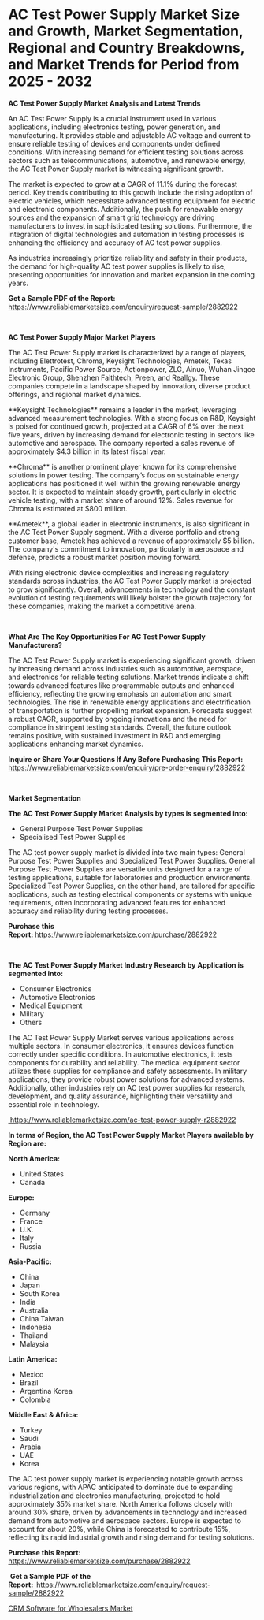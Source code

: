 <p><h1>AC Test Power Supply Market Size and Growth, Market Segmentation, Regional and Country Breakdowns, and Market Trends for Period from 2025 -  2032</h1></p><p><strong>AC Test Power Supply Market Analysis and Latest Trends</strong></p>
<p><p>An AC Test Power Supply is a crucial instrument used in various applications, including electronics testing, power generation, and manufacturing. It provides stable and adjustable AC voltage and current to ensure reliable testing of devices and components under defined conditions. With increasing demand for efficient testing solutions across sectors such as telecommunications, automotive, and renewable energy, the AC Test Power Supply market is witnessing significant growth.</p><p>The market is expected to grow at a CAGR of 11.1% during the forecast period. Key trends contributing to this growth include the rising adoption of electric vehicles, which necessitate advanced testing equipment for electric and electronic components. Additionally, the push for renewable energy sources and the expansion of smart grid technology are driving manufacturers to invest in sophisticated testing solutions. Furthermore, the integration of digital technologies and automation in testing processes is enhancing the efficiency and accuracy of AC test power supplies.</p><p>As industries increasingly prioritize reliability and safety in their products, the demand for high-quality AC test power supplies is likely to rise, presenting opportunities for innovation and market expansion in the coming years.</p></p>
<p><strong>Get a Sample PDF of the Report:&nbsp;</strong> <a href="https://www.reliablemarketsize.com/enquiry/request-sample/2882922?utm_campaign=3178&utm_medium=2&utm_source=Github&utm_content=ia&utm_term=13032025&utm_id=ac-test-power-supply">https://www.reliablemarketsize.com/enquiry/request-sample/2882922</a></p>
<p>&nbsp;</p>
<p><strong>AC Test Power Supply Major Market Players</strong></p>
<p><p>The AC Test Power Supply market is characterized by a range of players, including Elettrotest, Chroma, Keysight Technologies, Ametek, Texas Instruments, Pacific Power Source, Actionpower, ZLG, Ainuo, Wuhan Jingce Electronic Group, Shenzhen Faithtech, Preen, and Reallgy. These companies compete in a landscape shaped by innovation, diverse product offerings, and regional market dynamics.</p><p>**Keysight Technologies** remains a leader in the market, leveraging advanced measurement technologies. With a strong focus on R&D, Keysight is poised for continued growth, projected at a CAGR of 6% over the next five years, driven by increasing demand for electronic testing in sectors like automotive and aerospace. The company reported a sales revenue of approximately $4.3 billion in its latest fiscal year.</p><p>**Chroma** is another prominent player known for its comprehensive solutions in power testing. The company’s focus on sustainable energy applications has positioned it well within the growing renewable energy sector. It is expected to maintain steady growth, particularly in electric vehicle testing, with a market share of around 12%. Sales revenue for Chroma is estimated at $800 million.</p><p>**Ametek**, a global leader in electronic instruments, is also significant in the AC Test Power Supply segment. With a diverse portfolio and strong customer base, Ametek has achieved a revenue of approximately $5 billion. The company's commitment to innovation, particularly in aerospace and defense, predicts a robust market position moving forward.</p><p>With rising electronic device complexities and increasing regulatory standards across industries, the AC Test Power Supply market is projected to grow significantly. Overall, advancements in technology and the constant evolution of testing requirements will likely bolster the growth trajectory for these companies, making the market a competitive arena.</p></p>
<p>&nbsp;</p>
<p><strong>What Are The Key Opportunities For AC Test Power Supply Manufacturers?</strong></p>
<p><p>The AC Test Power Supply market is experiencing significant growth, driven by increasing demand across industries such as automotive, aerospace, and electronics for reliable testing solutions. Market trends indicate a shift towards advanced features like programmable outputs and enhanced efficiency, reflecting the growing emphasis on automation and smart technologies. The rise in renewable energy applications and electrification of transportation is further propelling market expansion. Forecasts suggest a robust CAGR, supported by ongoing innovations and the need for compliance in stringent testing standards. Overall, the future outlook remains positive, with sustained investment in R&D and emerging applications enhancing market dynamics.</p></p>
<p><strong>Inquire or Share Your Questions If Any Before Purchasing This Report:</strong> <a href="https://www.reliablemarketsize.com/enquiry/pre-order-enquiry/2882922?utm_campaign=3178&utm_medium=2&utm_source=Github&utm_content=ia&utm_term=13032025&utm_id=ac-test-power-supply">https://www.reliablemarketsize.com/enquiry/pre-order-enquiry/2882922</a></p>
<p>&nbsp;</p>
<p><strong>Market Segmentation</strong></p>
<p><strong>The AC Test Power Supply Market Analysis by types is segmented into:</strong></p>
<p><ul><li>General Purpose Test Power Supplies</li><li>Specialised Test Power Supplies</li></ul></p>
<p><p>The AC test power supply market is divided into two main types: General Purpose Test Power Supplies and Specialized Test Power Supplies. General Purpose Test Power Supplies are versatile units designed for a range of testing applications, suitable for laboratories and production environments. Specialized Test Power Supplies, on the other hand, are tailored for specific applications, such as testing electrical components or systems with unique requirements, often incorporating advanced features for enhanced accuracy and reliability during testing processes.</p></p>
<p><strong>Purchase this Report:&nbsp;</strong><a href="https://www.reliablemarketsize.com/purchase/2882922?utm_campaign=3178&utm_medium=2&utm_source=Github&utm_content=ia&utm_term=13032025&utm_id=ac-test-power-supply">https://www.reliablemarketsize.com/purchase/2882922</a></p>
<p>&nbsp;</p>
<p><strong>The AC Test Power Supply Market Industry Research by Application is segmented into:</strong></p>
<p><ul><li>Consumer Electronics</li><li>Automotive Electronics</li><li>Medical Equipment</li><li>Military</li><li>Others</li></ul></p>
<p><p>The AC Test Power Supply Market serves various applications across multiple sectors. In consumer electronics, it ensures devices function correctly under specific conditions. In automotive electronics, it tests components for durability and reliability. The medical equipment sector utilizes these supplies for compliance and safety assessments. In military applications, they provide robust power solutions for advanced systems. Additionally, other industries rely on AC test power supplies for research, development, and quality assurance, highlighting their versatility and essential role in technology.</p></p>
<p><a href="https://www.reliablemarketsize.com/ac-test-power-supply-r2882922?utm_campaign=3178&utm_medium=2&utm_source=Github&utm_content=ia&utm_term=13032025&utm_id=ac-test-power-supply">&nbsp;https://www.reliablemarketsize.com/ac-test-power-supply-r2882922</a></p>
<p><strong>In terms of Region, the AC Test Power Supply Market Players available by Region are:</strong></p>
<p>
    <p> <strong> North America: </strong>
        <ul>
            <li>United States</li>
            <li>Canada</li>
        </ul>
        </p> 
    <p> <strong> Europe: </strong>
        <ul>
            <li>Germany</li>
            <li>France</li>
            <li>U.K.</li>
            <li>Italy</li>
            <li>Russia</li>
        </ul>
        </p> 
    <p> <strong> Asia-Pacific: </strong>
        <ul>
            <li>China</li>
            <li>Japan</li>
            <li>South Korea</li>
            <li>India</li>
            <li>Australia</li>
            <li>China Taiwan</li>
            <li>Indonesia</li>
            <li>Thailand</li>
            <li>Malaysia</li>
        </ul>
        </p> 
    <p> <strong> Latin America: </strong>
        <ul>
            <li>Mexico</li>
            <li>Brazil</li>
            <li>Argentina Korea</li>
            <li>Colombia</li>
        </ul>
        </p> 
    <p> <strong> Middle East & Africa: </strong>
        <ul>
            <li>Turkey</li>
            <li>Saudi</li>
            <li>Arabia</li>
            <li>UAE</li>
            <li>Korea</li>
        </ul>
    </p>
    </p>
<p><p>The AC test power supply market is experiencing notable growth across various regions, with APAC anticipated to dominate due to expanding industrialization and electronics manufacturing, projected to hold approximately 35% market share. North America follows closely with around 30% share, driven by advancements in technology and increased demand from automotive and aerospace sectors. Europe is expected to account for about 20%, while China is forecasted to contribute 15%, reflecting its rapid industrial growth and rising demand for testing solutions.</p></p>
<p><strong>Purchase this Report: </strong><a href="https://www.reliablemarketsize.com/purchase/2882922?utm_campaign=3178&utm_medium=2&utm_source=Github&utm_content=ia&utm_term=13032025&utm_id=ac-test-power-supply">https://www.reliablemarketsize.com/purchase/2882922</a></p>
<p>&nbsp;<strong>Get a Sample PDF of the Report:&nbsp;&nbsp;</strong><a href="https://www.reliablemarketsize.com/enquiry/request-sample/2882922?utm_campaign=3178&utm_medium=2&utm_source=Github&utm_content=ia&utm_term=13032025&utm_id=ac-test-power-supply">https://www.reliablemarketsize.com/enquiry/request-sample/2882922</a></p>
<p><strong></strong></p>
<p><p><a href="https://github.com/boysabotzoc/Market-Research-Report-List-1/blob/main/crm-software-for-wholesalers-market.md?utm_campaign=3178&utm_medium=2&utm_source=Github&utm_content=ia&utm_term=13032025&utm_id=ac-test-power-supply">CRM Software for Wholesalers Market</a></p></p>